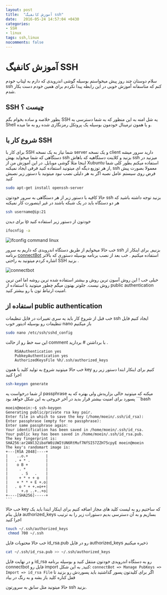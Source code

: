 ```yaml
---
layout: post
title:  "آموزش کانفیگ ssh"
date:   2016-05-24 14:57:04 +0430
categories: 
- SSH
- linux
tags: ssh,linux
nocomments: false
---
```

# آموزش کانفیگ SSH 

سلام دوستان چند روز پیش میخواستم بوسیله گوشی اندرویدی که دارم به لپتاپ خودم ssh کنم که متاسفانه آموزش خوبی در این رابطه پیدا نکردم برای همین خودم دست بکار شدم.

## SSH چیست ؟
بطور خلاصه و ساده بخوام بگم SSH یه شل امنه به این منظور که به شما دسترسی به Shell و یا همون ترمینال خودمون بوسیله یک پروتکل رمزنگاری شده رو به ما میده.


## شروع کار با SSH
برای کار با SSH  شما نیاز به یک نسخه server و یک نسخه client دارید سرور میشه دستگاهی که شما میخواید بهش ssh بزنید و کلاینت دستگاهیه که باهاش ssh میزنید در اینجا مثلا گوشی موبایل.
در این آموزش من از Xubuntu استفاده میکنم بطور کلی شما از هر توزیع دیگه ای میتونید استفاده کنید فرقی ایجاد نمیکنه, ssh معمولا بصورت پیش فرض روی سیستم عامل نصبه
اگر به هر دلیلی نصب نبود میتونید با دستور زیر نصبش کنید




```bash
sudo apt-get install openssh-server
```
حالا کافیه با دستور زیر از هر دستگاهی به سرور خودتون ssh بزنید توجه داشته باشید که هر دو دستگاه باید در یک شبکه باشند در غیر اینصورت کار نمیکنه

```bash
ssh username@ip:21
```
برای دیدن  ip خودتون از دستور زیر استفاده کنید

```bash
ifocnfig -a
```

![ifconfig command linux][img1]

خب حالا میخوایم از طریق دستگاه اندرویدی که داریم به سرور ssh بزنیم, برای اینکار از برنامه [connectBot](https://play.google.com/store/apps/details?id=org.connectbot&hl=en) استفاده میکنیم .  خب بعد از نصب برنامه بوسیله دستوری که بالاتر اشاره کردم میتونید به راحتی SSH بزنید .

![connectbot][img2]



خیلی خب ! این روش آسون ترین روش و بیشتر استفاده شده ترین روشه اما امن ترین روش نیست. جلوتر بهتون میگم چطور میتونید با استفاده از public authentication امنیت ارتباط تون با رو بیشتر کنید.

## استفاده از public authentication
خب قبل از شروع کار باید یه سری تغییرات در فایل تنظیمات ssh ایجاد کنیم فایل تنظیمات رو بوسیله ادیتور خوب nano باز میکنیم

```bash
sudo nano /etc/ssh/sshd_config
```
 این سه خط رو از حالت comment با برداشتن # بردارید .

```
    RSAAuthentication yes
    PubkeyAuthentication yes
    AuthorizedKeysFile %h/.ssh/authorized_keys
```


خب حالا میتونید شروع به تولید کلید یا همون key کنیم
برای اینکار ابتدا دستور زیر رو اجرا کنید

```bash
ssh-keygen generate
```
از شما درخواست یه passphrase میکنه که میتونید خالی بزاریدش ولی بهتره که یه پسورد برای امنیت بیشتر قرار بدید
در آخر خروجی به این شکل خواهد بود‍
‍‍‍‍‍‍‍‍‍‍‍‍‍‍‍‍‍‍‍
	```bash

	moein@moein:~$ ssh-keygen
	Generating public/private rsa key pair.
	Enter file in which to save the key (/home/moein/.ssh/id_rsa):              
	Enter passphrase (empty for no passphrase): 
	Enter same passphrase again: 
	Your identification has been saved in /home/moein/.ssh/id_rsa.
	Your public key has been saved in /home/moein/.ssh/id_rsa.pub.
	The key fingerprint is:
	SHA256:ar2ANl32ibaYW0iUWItUN6RtMuf7NfSI57ZZH75cpyE moein@moein
	The key's randomart image is:
	+---[RSA 2048]----+
	|    ..o.+        |
	|   . + * .       |
	|    o B +        |
	|     . *         |
	|      . S   .    |
	|     + * + + o   |
	|    + * * + E +.o|
	|   . o * + +.=o++|
	|      +.o ..+..+o|
	+----[SHA256]-----+
	```

خب حالا key که ساختیم رو به لیست کلید های مجاز اضافه کنیم برای اینکار ابتدا باید یک فایل بنام authorized_keys بسازیم و به آن دسترسی بدیم دستورات زیر را به ترتیب اجرا کنید

```bash
touch ~/.ssh/authorized_keys
 chmod 700 ~/.ssh

```

خب حالا محتویات فایل id_rsa.pub رو در فایل authorized_keys ذخیره میکنیم

```bash
cat ~/.ssh/id_rsa.pub >> ~/.ssh/authorized_keys 
```

و در نهایت فایل id_rsa رو به دستگاه اندرویدی خودتون منتقل کنید و بوسیله برنامه connectbot فایل رو import کنید, به این شکل:
``` connectBot => Manage PubKeys => Import => id_rsa File ``` اگر برای کلیدتون پسور گذاشتید باید پسوردش رو بزنید تا قفل کناره کلید باز بشه و به رنگ در بیاد

حالا میتونید مثل سابق به سرورتون ssh بزنید.

[img1]: /post-imgs/how-to-ssh/1.png
[img2]: /post-imgs/how-to-ssh/2.png